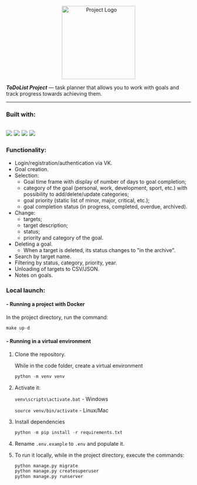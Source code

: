 <p align="center">
      <img src="https://github.com/serj-goa/todolist_project/blob/main/logo.png" alt="Project Logo" width="200">

[//]: # (<img src="https://www.seekpng.com/png/detail/1012-10120478_the-to-do-list-graphic-design.png" )
[//]: # (alt="The To Do List - Graphic Design@seekpng.com" width="726">)
</p>

[//]: # (<kbd>)

[//]: # (    <img src="https://github.com/serj-goa/todolist_project/blob/main/logo.png" alt="Project Logo">)

[//]: # (</kbd>)

[//]: # ()
[//]: # (![Project logo]&#40;https://github.com/serj-goa/todolist_project/blob/main/logo.png&#41;)

[//]: # (# ToDoList)

<b>_ToDoList_ _Project_</b> — task planner that allows you to work with goals and track progress towards achieving them.

---

### Built with:

[<img src="https://img.shields.io/badge/python-3.10%20%7C%203.11-blue?style=for-the-badge&logo=Python">](https://www.python.org/)
[<img src="https://img.shields.io/badge/Django-4.1.17-blue?style=for-the-badge&logo=Django">](https://docs.djangoproject.com/en/4.1/)
[<img src="https://img.shields.io/badge/PostgreSQL-grey?style=for-the-badge&logo=PostgreSQL">](https://www.postgresql.org/)
[<img src="https://img.shields.io/badge/Docker-grey?style=for-the-badge&logo=Docker">](https://docs.docker.com/)
---

### Functionality:

* Login/registration/authentication via VK.
* Goal creation.
* Selection:
    * Goal time frame with display of number of days to goal completion;
    * category of the goal (personal, work, development, sport, etc.) with possibility to add/delete/update categories;
    * goal priority (static list of minor, major, critical, etc.);
    * goal completion status (in progress, completed, overdue, archived).
* Change:
    * targets;
    * target description;
    * status;
    * priority and category of the goal.
* Deleting a goal.
    * When a target is deleted, its status changes to "in the archive".
* Search by target name.
* Filtering by status, category, priority, year.
* Unloading of targets to CSV/JSON.
* Notes on goals.

### Local launch:

#### - Running a project with Docker

In the project directory, run the command:

```python
make up-d
```

#### - Running in a virtual environment

1. Clone the repository.

    While in the code folder, create a virtual environment 

    ```python
    python -m venv venv
    ```

2. Activate it:

    `venv\scripts\activate.bat` - Windows

    `source venv/bin/activate`  - Linux/Mac


3. Install dependencies 
    ```python
    python -m pip install -r requirements.txt
   ```

4. Rename `.env.example` to `.env` and populate it.


5. To run it locally, while in the project directory, execute the commands:

    ```python
    python manage.py migrate
    python manage.py createsuperuser
    python manage.py runserver
    ```
